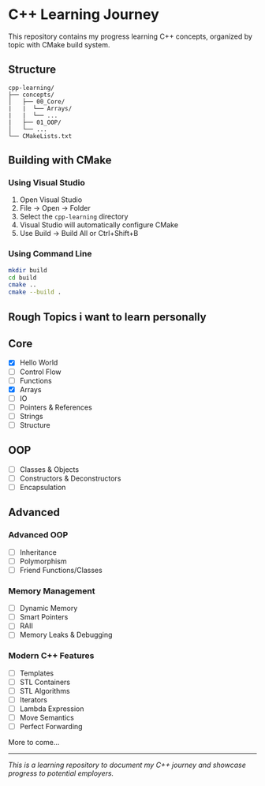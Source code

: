 # C++ Learning Journey

This repository contains my progress learning C++ concepts, organized by topic with CMake build system.

## Structure

```
cpp-learning/
├── concepts/
│   ├── 00_Core/
|   |  └── Arrays/
|   |  └── ...
|   ├── 01_OOP/
│   └── ...
└── CMakeLists.txt
```

## Building with CMake

### Using Visual Studio
1. Open Visual Studio
2. File → Open → Folder
3. Select the `cpp-learning` directory
4. Visual Studio will automatically configure CMake
5. Use Build → Build All or Ctrl+Shift+B

### Using Command Line
```bash
mkdir build
cd build
cmake ..
cmake --build .
```

## Rough Topics i want to learn personally

## Core
* [x] Hello World
* [ ] Control Flow
* [ ] Functions
* [x] Arrays
* [ ] IO
* [ ] Pointers & References
* [ ] Strings
* [ ] Structure

## OOP
* [ ] Classes & Objects
* [ ] Constructors & Deconstructors
* [ ] Encapsulation

## Advanced
### Advanced OOP
* [ ] Inheritance
* [ ] Polymorphism
* [ ] Friend Functions/Classes

### Memory Management 
* [ ] Dynamic Memory
* [ ] Smart Pointers
* [ ] RAII
* [ ] Memory Leaks & Debugging

### Modern C++ Features
* [ ] Templates
* [ ] STL Containers
* [ ] STL Algorithms
* [ ] Iterators
* [ ] Lambda Expression
* [ ] Move Semantics
* [ ] Perfect Forwarding

More to come...

---

*This is a learning repository to document my C++ journey and showcase progress to potential employers.*
